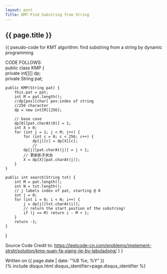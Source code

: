 ```yaml
---
layout: post
Title: KMT-Find Substring from String
---
```

<article class="post">

  <h1>{{ page.title }}</h1>
  
  <div class="entry">
    {{ pseudo-code for KMT algorithm: find substring from a string by dynamic programming
  

  CODE FOLLOWS:  
  public class KMP {  
    private int[][] dp;  
    private String pat;  

    public KMP(String pat) {  
        this.pat = pat;  
        int M = pat.length();  
        //dp[pos][char] pos:index of string  
        //256 character  
        dp = new int[M][256];   
    
        // base case  
        dp[0][pat.charAt(0)] = 1;  
        int X = 0;  
        for (int j = 1; j < M; j++) {  
            for (int c = 0; c < 256; c++) {  
                dp[j][c] = dp[X][c];  
                //  
            dp[j][pat.charAt(j)] = j + 1;  
            // 更新影子状态  
            X = dp[X][pat.charAt(j)];  
        }  
    }  
        
    public int search(String txt) {  
        int M = pat.length();  
        int N = txt.length();  
        // j labels index of pat, starting @ 0  
        int j = 0;  
        for (int i = 0; i < N; i++) {  
            j = dp[j][txt.charAt(i)];  
            // return the start postion of the substring!  
            if (j == M) return i - M + 1;  
        }
        return -1;
    }
}
                              
Source Code Credit to: https://leetcode-cn.com/problems/implement-strstr/solution/kmp-suan-fa-xiang-jie-by-labuladong/ }  }
  </div>

  <div class="date">
    Written on {{ page.date | date: "%B %e, %Y" }}
  </div>

  <div class="comments">
    {% include disqus.html disqus_identifier=page.disqus_identifier %}
  </div>
</article>
